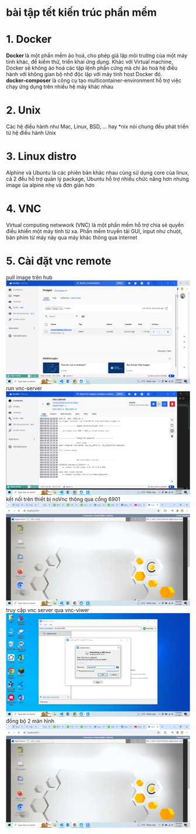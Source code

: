 # bài tập tết kiến trúc phần mềm
<h1> 1. Docker </h1> 
<b> Docker </b> là một phần mềm ảo hoá, cho phép giả lập môi trường của một máy tính khác, để kiểm thử, triển khai ứng dụng. Khác với Virtual machine, Docker sẽ không ảo hoá các tập lệnh phần cứng mà chỉ ảo hoá hệ điều hành với không gian bộ nhớ độc lập với máy tính host Docker đó. <br>
<b>docker-composer</b>  là công cụ tạo multicontainer-environment hỗ trợ việc chạy ứng dụng trên nhiều hệ máy khác nhau
<h1> 2. Unix </h1>
Các hệ điều hành như Mac, Linux, BSD, ... hay *nix nói chung đều phát triển từ hệ điều hành Unix
<h1> 3. Linux distro </h1>
Alphine và Ubuntu là các phiên bản khác nhau cùng sử dụng core của linux, cả 2 đều hỗ trợ quản lý package, Ubuntu hỗ trợ nhiều chức năng hơn nhưng image ủa alpine nhẹ và đơn giản hơn
<h1> 4. VNC</h1>
Virtual computing netwwork (VNC) là một phần mềm hỗ trợ chia sẻ quyền điều khiển một máy tính từ xa. Phần mềm truyền tải GUI, input như chuột, bàn phím từ máy này qua máy khác thông qua internet
<h1> 5. Cài đặt vnc remote</h1>
pull image trên hub <a href="https://hub.docker.com/repository/docker/consol/debian-xfce-vnc"> </a>
<img src="/img/pull.png">
run vnc-server
<img src="/img/run.png">
kết nối trên thiết bị noVnc thông qua cổng 6901
<img src="/img/novnc.png">
truy cập vnc server qua vnc-viwer
<img src="/img/connect.png">
đồng bộ 2 màn hình 
<img src="/img/sync.png">
